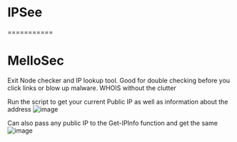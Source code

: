# IPSee
===========
# MelloSec


Exit Node checker and IP lookup tool. Good for double checking before you click links or blow up malware. WHOIS without the clutter


Run the script to get your current Public IP as well as information about the address
![image](https://user-images.githubusercontent.com/65114647/173103528-ed3c3532-3ce5-48d1-b302-88729254e237.png)

Can also pass any public IP to the Get-IPInfo function and get the same
![image](https://user-images.githubusercontent.com/65114647/173103693-9d2d0091-3746-469f-a706-3991041d01c0.png)
